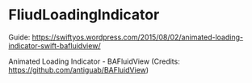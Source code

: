 # FliudLoadingIndicator
Guide: https://swiftyos.wordpress.com/2015/08/02/animated-loading-indicator-swift-bafluidview/


Animated Loading Indicator - BAFluidView (Credits: https://github.com/antiguab/BAFluidView)

